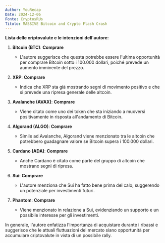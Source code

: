 ```yaml
---
Author: YouRecap
Date: 2024-12-06
Fonte: CryptosRUs
Titolo: MASSIVE Bitcoin and Crypto Flash Crash
---
```


**Lista delle criptovalute e le intenzioni dell'autore:**

1. **Bitcoin (BTC)**: **Comprare**
   - L'autore suggerisce che questa potrebbe essere l'ultima opportunità per comprare Bitcoin sotto i 100.000 dollari, poiché prevede un aumento imminente del prezzo.

2. **XRP**: **Comprare**
   - Indica che XRP sta già mostrando segni di movimento positivo e che si prevede una ripresa generale delle altcoin.

3. **Avalanche (AVAX)**: **Comprare**
   - Viene citato come uno dei token che sta iniziando a muoversi positivamente in risposta all'andamento di Bitcoin.

4. **Algorand (ALGO)**: **Comprare**
   - Simile ad Avalanche, Algorand viene menzionato tra le altcoin che potrebbero guadagnare valore se Bitcoin supera i 100.000 dollari.

5. **Cardano (ADA)**: **Comprare**
   - Anche Cardano è citato come parte del gruppo di altcoin che mostrano segni di ripresa.

6. **Sui**: **Comprare**
   - L'autore menziona che Sui ha fatto bene prima del calo, suggerendo un potenziale per investimenti futuri.

7. **Phantom**: **Comprare**
   - Viene menzionato in relazione a Sui, evidenziando un supporto e un possibile interesse per gli investimenti.

In generale, l'autore enfatizza l'importanza di acquistare durante i ribassi e suggerisce che le attuali fluttuazioni del mercato siano opportunità per accumulare criptovalute in vista di un possibile rally.
